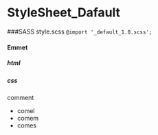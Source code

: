 # StyleSheet_Dafault
###SASS
style.scss
`@import '_default_1.0.scss';`
#### Emmet
##### html
##### css
comment
- comel
- comem
- comes